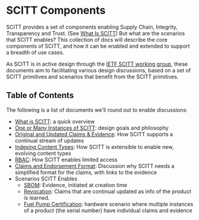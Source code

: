# SCITT Components

SCITT provides a set of components enabling Supply Chain, Integrity, Transparency and Trust. 
(See [What Is SCITT][WHAT_IS_SCITT])
But what are the scenarios that SCITT enables?
This collection of docs will describe the core components of SCITT, and how it can be enabled and extended to support a breadth of use cases.

As SCITT is in active design through the [IETF SCITT working group][SCITT_IETF_WG], these documents aim to facilitating various design discussions, based on a set of SCITT primitives and scenarios that benefit from the SCITT primitives.

## Table of Contents

The following is a list of documents we'll round out to enable discussions:

- [What is SCITT][WHAT_IS_SCITT]: a quick overview
- [One or Many Instances of SCITT](./scitt-components/one-or-many-instances.md): design goals and philosophy
- [Original and Updated Claims & Evidence](scitt-components/categories-of-claims-evidence.md): How SCITT supports a continual stream of updates
- [Indexing Content Types](scitt-components/scitt-indexing.md): How SCITT is extensible to enable new, evolving content types
- [RBAC](scitt-components/scitt-rbac.md): How SCITT enables limited access
- [Claims and Endorsement Format](scitt-components/claim-endorsement-spec.md): Discussion why SCITT needs a simplified format for the claims, with links to the evidence
- Scenarios SCITT Enables
  - [SBOM](scenarios/sbom.md): Evidence, initiated at creation time
  - [Revocation](scenarios/redirection-revocation.md): Claims that are continual updated as info of the product is learned.
  - [Fuel Pump Certification](scenarios/fuel-pump.md): hardware scenario where multiple instances of a product (the serial number) have individual claims and evidence

[SCITT_IETF_WG]:  https://datatracker.ietf.org/group/scitt/
[WHAT_IS_SCITT]:  https://ietf-scitt.github.io/scitt-web/